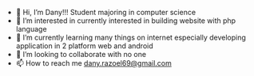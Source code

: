 - 👋 Hi, I’m Dany!!! Student majoring in computer science
- 👀 I’m interested in currently interested in building website with php language
- 🌱 I’m currently learning many things on internet especially developing application in 2 platform web and android
- 💞️ I’m looking to collaborate with no one
- 📫 How to reach me dany.razoel69@gmail.com

<!---
RazoelZ/RazoelZ is a ✨ special ✨ repository because its `README.md` (this file) appears on your GitHub profile.
You can click the Preview link to take a look at your changes.
--->

